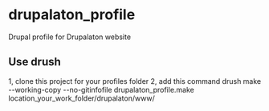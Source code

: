 drupalaton_profile
==================

Drupal profile for Drupalaton website

## Use drush


1, clone this project for your profiles folder
2, add this command drush make --working-copy --no-gitinfofile drupalaton_profile.make location_your_work_folder/drupalaton/www/